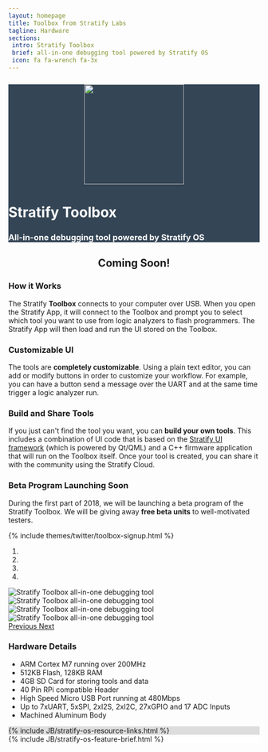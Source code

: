 ```yaml
---
layout: homepage
title: Toolbox from Stratify Labs
tagline: Hardware
sections:
 intro: Stratify Toolbox
 brief: all-in-one debugging tool powered by Stratify OS
 icon: fa fa-wrench fa-3x
---
```


<div style="background: #344555; color: #fff;">
<div class="container">
<div class="row" style="margin-top: 25px; margin-bottom: 20px">
		<div class="col-md-3">
    <center>
			<img width="200px" src="{{ BASE_PATH }}/images/toolbox-icon.png" />
    </center>
		</div>
		<div class="col-md-9">
			<h1><b>Stratify Toolbox</b></h1>
			<h3>All-in-one debugging tool powered by Stratify OS</h3>
		</div>
	</div>
</div>
</div>

<div class="container">
<center><h2><b>Coming Soon!</b></h2></center>
<h3>How it Works</h3>
<p>The Stratify <b>Toolbox</b> connects to your computer over USB. When you open the Stratify App, it will connect to the Toolbox and prompt you to select which tool you want to use from logic analyzers to flash programmers. The Stratify App will then load and run the UI stored on the Toolbox.</p>

<div class="row header_row">
<div class="col-md-6">

<h3>Customizable UI</h3>
<p>The tools are <b>completely customizable</b>. Using a plain text editor, you can add or modify buttons in order to customize your workflow. For example, you can have a button send a message over the UART and at the same time trigger a logic analyzer run.</p>

</div>

<div class="col-md-6">
<h3>Build and Share Tools</h3>
<p>If you just can't find the tool you want, you can <b>build your own tools</b>. This includes a combination of UI code that is based on the <a href="https://github.com/StratifyLabs/StratifyQML" target="_blank">Stratify UI framework</a> (which is powered by Qt/QML) and a C++ firmware application that will run on the Toolbox itself. Once your tool is created, you can share it with the community using the Stratify Cloud.</p>
</div>
</div>

<h3>Beta Program Launching Soon</h3>
<p>During the first part of 2018, we will be launching a beta program of the Stratify Toolbox. We will be giving away <b>free beta units</b> to well-motivated testers.</p>

{% include themes/twitter/toolbox-signup.html %}

<div class="row header_row">
<div class="col-md-5">

<div id="carousel-product-images" class="carousel slide" data-ride="carousel">
  <!-- Indicators -->
  <ol class="carousel-indicators">
  <li data-target="#carousel-product-images" data-slide-to="0" class="active"></li>
  <li data-target="#carousel-product-images" data-slide-to="1" class="active"></li>
  <li data-target="#carousel-product-images" data-slide-to="2" class="active"></li>
  <li data-target="#carousel-product-images" data-slide-to="3" class="active"></li>
  </ol>

  <!-- Wrapper for slides -->
  <div class="carousel-inner" role="listbox">

  <div class="item active">
    <img src="{{ BASE_PATH }}/images/toolbox-1.jpg" alt="Stratify Toolbox all-in-one debugging tool">
  </div>

  <div class="item">
    <img src="{{ BASE_PATH }}/images/toolbox-2.jpg" alt="Stratify Toolbox all-in-one debugging tool">
  </div>

  <div class="item">
    <img src="{{ BASE_PATH }}/images/toolbox-3.jpg" alt="Stratify Toolbox all-in-one debugging tool">
  </div>

  <div class="item">
    <img src="{{ BASE_PATH }}/images/toolbox-4.jpg" alt="Stratify Toolbox all-in-one debugging tool">
  </div>
  </div>

  <!-- Controls -->
  <a class="left carousel-control" href="#carousel-product-images" role="button" data-slide="prev">
    <span class="glyphicon glyphicon-chevron-left" aria-hidden="true"><i class="fa fa-chevron-left"></i></span>
    <span class="sr-only">Previous</span>
  </a>
  <a class="right carousel-control" href="#carousel-product-images" role="button" data-slide="next">
    <span class="glyphicon glyphicon-chevron-right" aria-hidden="true"><i class="fa fa-chevron-right"></i></span>
    <span class="sr-only">Next</span>
  </a>

</div>

</div>

<div class="col-md-7">
<h3>Hardware Details</h3>
<ul>
<li>ARM Cortex M7 running over 200MHz</li>
<li>512KB Flash, 128KB RAM</li>
<li>4GB SD Card for storing tools and data</li>
<li>40 Pin RPi compatible Header</li>
<li>High Speed Micro USB Port running at 480Mbps</li>
<li>Up to 7xUART, 5xSPI, 2xI2S, 2xI2C, 27xGPIO and 17 ADC Inputs</li>
<li>Machined Aluminum Body</li>
</ul>

</div>
</div>
</div>

<div style="background: #ddd; height: auto">
  {% include JB/stratify-os-resource-links.html %}
</div>

<div style="background: #fff; height: auto">
  {% include JB/stratify-os-feature-brief.html %}
</div>

